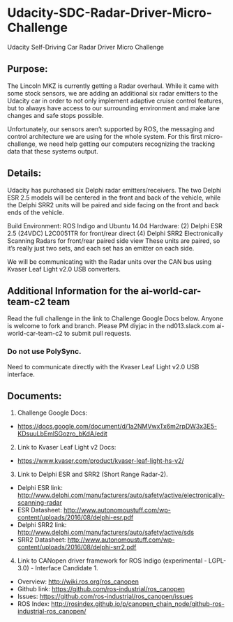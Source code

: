 # Udacity-SDC-Radar-Driver-Micro-Challenge
Udacity Self-Driving Car Radar Driver Micro Challenge

## Purpose:
The Lincoln MKZ is currently getting a Radar overhaul. While it came with some stock sensors, we are adding an additional six radar emitters to the Udacity car in order to not only implement adaptive cruise control features, but to always have access to our surrounding environment and make lane changes and safe stops possible.

Unfortunately, our sensors aren’t supported by ROS, the messaging and control architecture we are using for the whole system. For this first micro-challenge, we need help getting our computers recognizing the tracking data that these systems output.

## Details:
Udacity has purchased six Delphi radar emitters/receivers. The two Delphi ESR 2.5 models will be centered in the front and back of the vehicle, while the Delphi SRR2 units will be paired and side facing on the front and back ends of the vehicle.

Build Environment: ROS Indigo and Ubuntu 14.04
Hardware: 
(2) Delphi ESR 2.5 (24VDC) L2C0051TR for front/rear direct
(4) Delphi SRR2 Electronically Scanning Radars for front/rear paired side view
These units are paired, so it’s really just two sets, and each set has an emitter on each side.

We will be communicating with the Radar units over the CAN bus using Kvaser Leaf Light v2.0 USB converters.

## Additional Information for the ai-world-car-team-c2 team
Read the full challenge in the link to Challenge Google Docs below.  Anyone is welcome to fork and branch.  Please PM diyjac in the nd013.slack.com ai-world-car-team-c2 to submit pull requests.

### Do not use PolySync.
Need to communicate directly with the Kvaser Leaf Light v2.0 USB interface.

## Documents:
  1. Challenge Google Docs:
   * https://docs.google.com/document/d/1a2NMVwxTx6m2rpDW3x3E5-KDsuuLbEmlSGozro_bKdA/edit
  2. Link to Kvaser Leaf Light v2 Docs:
   * https://www.kvaser.com/product/kvaser-leaf-light-hs-v2/
  3. Link to Delphi ESR and SRR2 (Short Range Radar-2).
   * Delphi ESR link:  http://www.delphi.com/manufacturers/auto/safety/active/electronically-scanning-radar
   * ESR Datasheet:    http://www.autonomoustuff.com/wp-content/uploads/2016/08/delphi-esr.pdf
   * Delphi SRR2 link: http://www.delphi.com/manufacturers/auto/safety/active/sds
   * SRR2 Datasheet:   http://www.autonomoustuff.com/wp-content/uploads/2016/08/delphi-srr2.pdf
  4. Link to CANopen driver framework for ROS Indigo (experimental - LGPL-3.0) - Interface Candidate 1.
   * Overview:         http://wiki.ros.org/ros_canopen
   * Github link:      https://github.com/ros-industrial/ros_canopen
   * Issues:           https://github.com/ros-industrial/ros_canopen/issues
   * ROS Index:        http://rosindex.github.io/p/canopen_chain_node/github-ros-industrial-ros_canopen/
